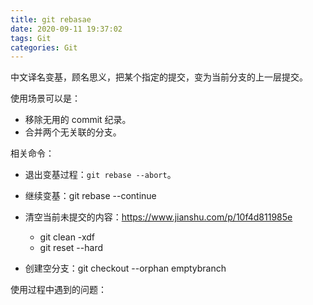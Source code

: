 ```yaml
---
title: git rebasae
date: 2020-09-11 19:37:02
tags: Git
categories: Git
---
```


中文译名变基，顾名思义，把某个指定的提交，变为当前分支的上一层提交。

使用场景可以是：
- 移除无用的 commit 纪录。
- 合并两个无关联的分支。

相关命令：
- 退出变基过程：`git rebase --abort`。
- 继续变基：git rebase --continue
- 清空当前未提交的内容：https://www.jianshu.com/p/10f4d811985e
    - git clean -xdf
    - git reset --hard

- 创建空分支：git checkout --orphan emptybranch

使用过程中遇到的问题：